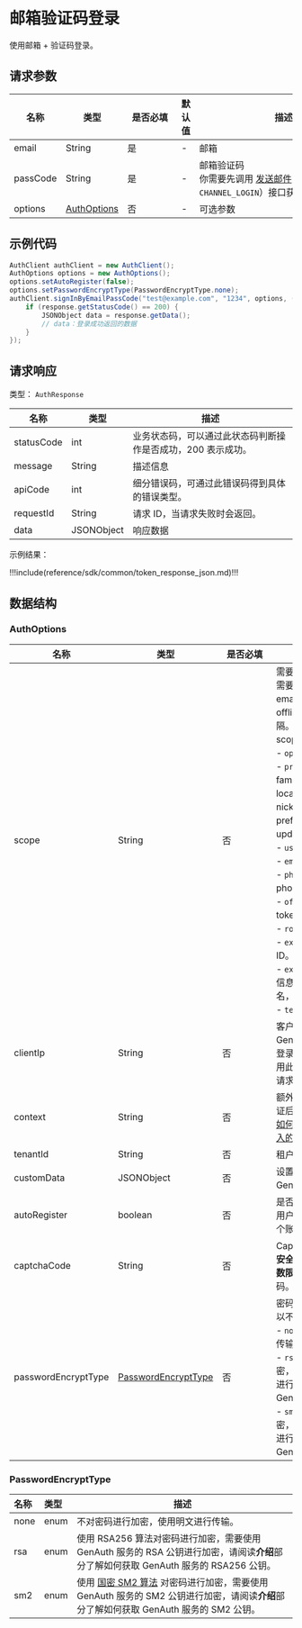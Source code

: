 # 邮箱验证码登录

<LastUpdated />

使用邮箱 + 验证码登录。

## 请求参数

| 名称     | 类型                                   | <div style="width:80px">是否必填</div> | 默认值 | <div style="width:300px">描述</div>                                                                          | <div style="width:200px"></div>示例值</div> |
| -------- | -------------------------------------- | -------------------------------------- | ------ | ------------------------------------------------------------------------------------------------------------ | ------------------------------------------- |
| email    | String                                 | 是                                     | -      | 邮箱                                                                                                         | `test@example.com`                          |
| passCode | String                                 | 是                                     | -      | 邮箱验证码<br>你需要先调用 [发送邮件](../消息服务/send-email.md)（场景值为 `CHANNEL_LOGIN`）接口获取验证码。 | `1234`                                      |
| options  | <a href="#AuthOptions">AuthOptions</a> | 否                                     | -      | 可选参数                                                                                                     | `{"passwordEncryptType":"none"}`            |

## 示例代码

```java
AuthClient authClient = new AuthClient();
AuthOptions options = new AuthOptions();
options.setAutoRegister(false);
options.setPasswordEncryptType(PasswordEncryptType.none);
authClient.signInByEmailPassCode("test@example.com", "1234", options, (AuthCallback) response -> {
    if (response.getStatusCode() == 200) {
      	JSONObject data = response.getData();
        // data：登录成功返回的数据
    }
});
```

## 请求响应

类型： `AuthResponse`

| 名称       | 类型       | 描述                                                         |
| ---------- | ---------- | ------------------------------------------------------------ |
| statusCode | int        | 业务状态码，可以通过此状态码判断操作是否成功，200 表示成功。 |
| message    | String     | 描述信息                                                     |
| apiCode    | int        | 细分错误码，可通过此错误码得到具体的错误类型。               |
| requestId  | String     | 请求 ID，当请求失败时会返回。                                |
| data       | JSONObject | 响应数据                                                     |

示例结果：

!!!include(reference/sdk/common/token_response_json.md)!!!

## 数据结构

### <a id="AuthOptions"></a> AuthOptions

| 名称                | 类型                                                   | <div style="width:80px">是否必填</div> | <div style="width:300px">描述</div>                                                                                                                                                                                                                                                                                                                                                                                                                                                                                                                                                                                                                                                                                                                                                                                                                                                          | <div style="width:200px">示例值</div> |
| ------------------- | ------------------------------------------------------ | -------------------------------------- | -------------------------------------------------------------------------------------------------------------------------------------------------------------------------------------------------------------------------------------------------------------------------------------------------------------------------------------------------------------------------------------------------------------------------------------------------------------------------------------------------------------------------------------------------------------------------------------------------------------------------------------------------------------------------------------------------------------------------------------------------------------------------------------------------------------------------------------------------------------------------------------------- | ------------------------------------- |
| scope               | String                                                 | 否                                     | 需要请求的权限，必须包含 openid。如果需要获取手机号和 email 需要包含 phone email；如果需要 refresh_token 需要包含 offline_access。多个 scope 请用空格分隔。id_token 解码后的内容中会包含这些 scope 对应的用户信息相关的字段。<br>- `openid`: 必须包含。<br>- `profile`: 返回 birthdate，family_name，gender，given_name，locale，middle_name，name，nickname，picture，preferred_username，profile，updated_at，website，zoneinfo 字段。<br>- `username`: 返回 username。<br>- `email`: 返回 email，email_verified。<br>- `phone`: 返回 phone_number, phone_number_verified。<br>- `offline_access`: 如果存在此参数，token 接口会返回 refresh_token 字段。<br>- `roles`: 返回用户的角色列表。<br>- `external_id`: 用户在原有系统的用户 ID。<br>- `extended_fields`: 返回用户的扩展字段信息，内容为一个对象，key 为扩展字段名，value 为扩展字段值。<br>- `tenant_id`: 返回用户的租户 ID。<br> | `openid profile`                      |
| clientIp            | String                                                 | 否                                     | 客户端真实 IP 地址。默认情况下，GenAuth 会将请求来源的 IP 识别为用户登录的 IP 地址，如果你在后端服务器中调用此接口，需要将此 IP 设置为用户的真实请求 IP。                                                                                                                                                                                                                                                                                                                                                                                                                                                                                                                                                                                                                                                                                                                                    | `192.168.0.1`                         |
| context             | String                                                 | 否                                     | 额外请求上下文，将会传递到认证前和认证后的 [Pipeline](https://docs.genauth.ai/guides/pipeline/) 的 `context` 对象中。了解[如何在 Pipeline 的 `context` 参数中获取传入的额外 context](https://docs.genauth.ai/guides/pipeline/context-object.html)。                                                                                                                                                                                                                                                                                                                                                                                                                                                                                                                                                                                                                                          | `{"source":"utm"}`                    |
| tenantId            | String                                                 | 否                                     | 租户 ID                                                                                                                                                                                                                                                                                                                                                                                                                                                                                                                                                                                                                                                                                                                                                                                                                                                                                      | `625783d629f2bd1f5ddddd98c`           |
| customData          | JSONObject                                             | 否                                     | 设置额外的用户自定义数据，你需要先在 GenAuth 控制台[配置自定义数据](https://docs.genauth.ai/guides/users/user-defined-field/)。                                                                                                                                                                                                                                                                                                                                                                                                                                                                                                                                                                                                                                                                                                                                                              | `{"school":"pku","age":"20"}`         |
| autoRegister        | boolean                                                | 否                                     | 是否开启自动注册。如果设置为 true，当用户不存在的时候，会先自动为其创建一个账号。                                                                                                                                                                                                                                                                                                                                                                                                                                                                                                                                                                                                                                                                                                                                                                                                            |                                       |
| captchaCode         | String                                                 | 否                                     | Captcha 图形验证码，不区分大小写。当**安全策略**设置为**验证码**且触发**登录失败次数限制**时，下次登录需要填写图形验证码。                                                                                                                                                                                                                                                                                                                                                                                                                                                                                                                                                                                                                                                                                                                                                                   | `a8nz`                                |
| passwordEncryptType | <a href="#PasswordEncryptType">PasswordEncryptType</a> | 否                                     | 密码加密类型，支持 sm2 和 rsa。默认可以不加密。<br>- `none`: 不对密码进行加密，使用明文进行传输。<br>- `rsa`: 使用 RSA256 算法对密码进行加密，需要使用 GenAuth 服务的 RSA 公钥进行加密，请阅读**介绍**部分了解如何获取 GenAuth 服务的 RSA256 公钥。<br>- `sm2`: 使用 [国密 SM2 算法](https://baike.baidu.com/item/SM2/15081831) 对密码进行加密，需要使用 GenAuth 服务的 SM2 公钥进行加密，请阅读**介绍**部分了解如何获取 GenAuth 服务的 SM2 公钥。<br>                                                                                                                                                                                                                                                                                                                                                                                                                                       | sm2                                   |

### <a id="PasswordEncryptType"></a> PasswordEncryptType

| 名称 | 类型 | 描述                                                                                                                                                                               |
| :--- | :--- | ---------------------------------------------------------------------------------------------------------------------------------------------------------------------------------- |
| none | enum | 不对密码进行加密，使用明文进行传输。                                                                                                                                               |
| rsa  | enum | 使用 RSA256 算法对密码进行加密，需要使用 GenAuth 服务的 RSA 公钥进行加密，请阅读**介绍**部分了解如何获取 GenAuth 服务的 RSA256 公钥。                                              |
| sm2  | enum | 使用 [国密 SM2 算法](https://baike.baidu.com/item/SM2/15081831) 对密码进行加密，需要使用 GenAuth 服务的 SM2 公钥进行加密，请阅读**介绍**部分了解如何获取 GenAuth 服务的 SM2 公钥。 |
